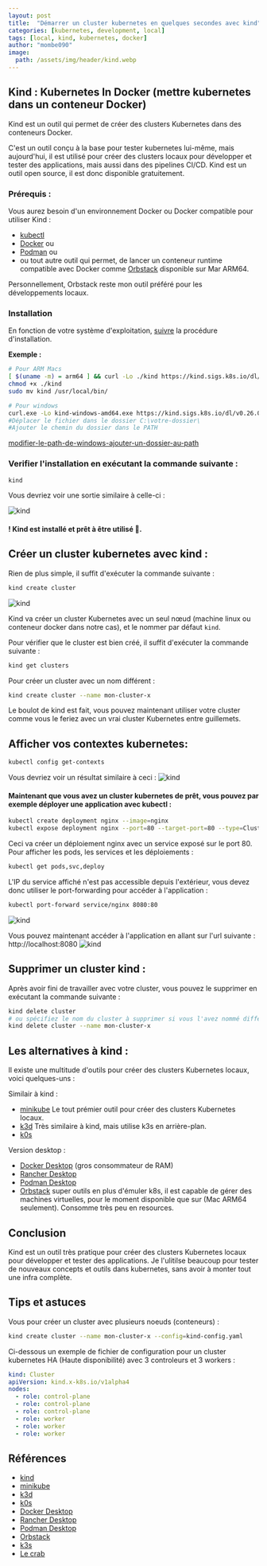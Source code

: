 ```yaml
---
layout: post
title:  "Démarrer un cluster kubernetes en quelques secondes avec kind"
categories: [kubernetes, development, local]
tags: [local, kind, kubernetes, docker]
author: "mombe090"
image:
  path: /assets/img/header/kind.webp
---
```


## Kind : Kubernetes In Docker (mettre kubernetes dans un conteneur Docker)

Kind est un outil qui permet de créer des clusters Kubernetes dans des conteneurs Docker.

C'est un outil conçu à la base pour tester kubernetes lui-même, mais aujourd'hui, il est utilisé pour créer des clusters locaux pour développer et tester des applications, mais aussi dans des pipelines CI/CD.
Kind est un outil open source, il est donc disponible gratuitement.

### Prérequis :

Vous aurez besoin d'un environnement Docker ou Docker compatible pour utiliser Kind :

- [kubectl](https://kubernetes.io/docs/tasks/tools/)
- [Docker](https://docs.docker.com/get-started/get-docker/)  ou
- [Podman](https://podman.io/getting-started/installation) ou
- ou tout autre outil qui permet, de lancer un conteneur runtime compatible avec Docker comme [Orbstack](https://www.orbstack.dev/) disponible sur Mar ARM64.

Personnellement, Orbstack reste mon outil préféré pour les développements locaux.

### Installation

En fonction de votre système d'exploitation, [suivre](https://kind.sigs.k8s.io/docs/user/quick-start/#installation) la procédure d'installation.


**Exemple :**
```bash
# Pour ARM Macs
[ $(uname -m) = arm64 ] && curl -Lo ./kind https://kind.sigs.k8s.io/dl/v0.26.0/kind-darwin-arm64
chmod +x ./kind
sudo mv kind /usr/local/bin/
```

```bash
# Pour windows  
curl.exe -Lo kind-windows-amd64.exe https://kind.sigs.k8s.io/dl/v0.26.0/kind-windows-amd64
#Déplacer le fichier dans le dossier C:\votre-dossier\ 
#Ajouter le chemin du dossier dans le PATH
```
[modifier-le-path-de-windows-ajouter-un-dossier-au-path ](https://lecrabeinfo.net/modifier-le-path-de-windows-ajouter-un-dossier-au-path.html )


### Verifier l'installation en exécutant la commande suivante :
```bash
kind
```
Vous devriez voir une sortie similaire à celle-ci :

![kind](https://mombesoft-blog-post-1474x.s3.us-east-1.amazonaws.com/assets/kind-01.png)

#### ! Kind est installé et prêt à être utilisé 🎉.

## Créer un cluster kubernetes avec kind :

Rien de plus simple, il suffit d'exécuter la commande suivante :
```bash
kind create cluster
```
![kind](https://mombesoft-blog-post-1474x.s3.us-east-1.amazonaws.com/assets/kind-create-cluster.png)

Kind va créer un cluster Kubernetes avec un seul nœud (machine linux ou conteneur docker dans notre cas), et le nommer par défaut `kind`.

Pour vérifier que le cluster est bien créé, il suffit d'exécuter la commande suivante :
```bash
kind get clusters
```
Pour créer un cluster avec un nom différent :
```bash
kind create cluster --name mon-cluster-x
```
Le boulot de kind est fait, vous pouvez maintenant utiliser votre cluster comme vous le feriez avec un vrai cluster Kubernetes entre guillemets.

## Afficher vos contextes kubernetes:
```bash
kubectl config get-contexts
```
Vous devriez voir un résultat similaire à ceci :
![kind](https://mombesoft-blog-post-1474x.s3.us-east-1.amazonaws.com/assets/kind-cluster-get-contexts.png)

#### Maintenant que vous avez un cluster kubernetes de prêt, vous pouvez par exemple déployer une application avec kubectl :
```bash
kubectl create deployment nginx --image=nginx
kubectl expose deployment nginx --port=80 --target-port=80 --type=ClusterIP
```
Ceci va créer un déploiement nginx avec un service exposé sur le port 80.
Pour afficher les pods, les services et les déploiements :
```bash
kubectl get pods,svc,deploy
```
L'IP du service affiché n'est pas accessible depuis l'extérieur, vous devez donc utiliser le port-forwarding pour accéder à l'application :
```bash
kubectl port-forward service/nginx 8080:80
```
![kind](https://mombesoft-blog-post-1474x.s3.us-east-1.amazonaws.com/assets/kubectl-nginx.png)

Vous pouvez maintenant accéder à l'application en allant sur l'url suivante : http://localhost:8080
![kind](https://mombesoft-blog-post-1474x.s3.us-east-1.amazonaws.com/assets/nginx.png)

## Supprimer un cluster kind :

Après avoir fini de travailler avec votre cluster, vous pouvez le supprimer en exécutant la commande suivante :
```bash
kind delete cluster
# ou spécifiez le nom du cluster à supprimer si vous l'avez nommé différemment :
kind delete cluster --name mon-cluster-x
```

## Les alternatives à kind :
Il existe une multitude d'outils pour créer des clusters Kubernetes locaux, voici quelques-uns :

Similair à kind :
- [minikube](https://minikube.sigs.k8s.io/docs/start/) Le tout prémier outil pour créer des clusters Kubernetes locaux.
- [k3d](https://k3d.io/) Très similaire à kind, mais utilise k3s en arrière-plan.
- [k0s](https://k0sproject.io/)

Version desktop :

- [Docker Desktop](https://www.docker.com/products/docker-desktop/) (gros consommateur de RAM)
- [Rancher Desktop](https://rancherdesktop.io/)
- [Podman Desktop](https://podman-desktop.io/)
- [Orbstack](https://orbstack.dev/) super outils en plus d'émuler k8s, il est capable de gérer des machines virtuelles, pour le moment disponible que sur (Mac ARM64 seulement). Consomme très peu en resources.


## Conclusion
Kind est un outil très pratique pour créer des clusters Kubernetes locaux pour développer et tester des applications.
Je l'ulitilse beaucoup pour tester de nouveaux concepts et outils dans kubernetes, sans avoir à monter tout une infra complète.
## Tips et astuces
Vous pour créer un cluster avec plusieurs noeuds (conteneurs) :
```bash
kind create cluster --name mon-cluster-x --config=kind-config.yaml
```

Ci-dessous un exemple de fichier de configuration pour un cluster kubernetes HA (Haute disponibilité) avec 3 controleurs et 3 workers :
```yaml
kind: Cluster
apiVersion: kind.x-k8s.io/v1alpha4
nodes:
  - role: control-plane
  - role: control-plane
  - role: control-plane
  - role: worker
  - role: worker
  - role: worker
```
## Références
- [kind](https://kind.sigs.k8s.io/)
- [minikube](https://minikube.sigs.k8s.io/docs/start/)
- [k3d](https://k3d.io/)
- [k0s](https://k0sproject.io/)
- [Docker Desktop](https://www.docker.com/products/docker-desktop/)
- [Rancher Desktop](https://rancherdesktop.io/)
- [Podman Desktop](https://podman-desktop.io/)
- [Orbstack](https://orbstack.dev/)
- [k3s](https://k3s.io/)
- [Le crab](https://lecrabeinfo.net/modifier-le-path-de-windows-ajouter-un-dossier-au-path.html )
